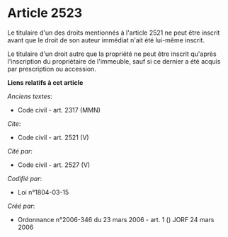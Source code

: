 # Article 2523

Le titulaire d'un des droits mentionnés à l'article 2521 ne peut être inscrit avant que le droit de son auteur immédiat n'ait
été lui-même inscrit. 

Le titulaire d'un droit autre que la propriété ne peut être inscrit qu'après l'inscription du propriétaire de l'immeuble,
sauf si ce dernier a été acquis par prescription ou accession.

**Liens relatifs à cet article**

_Anciens textes_:

  - Code civil - art. 2317 (MMN)

_Cite_:

  - Code civil - art. 2521 (V)

_Cité par_:

  - Code civil - art. 2527 (V)

_Codifié par_:

  - Loi n°1804-03-15

_Créé par_:

  - Ordonnance n°2006-346 du 23 mars 2006 - art. 1 () JORF 24 mars 2006
